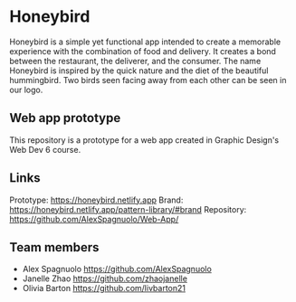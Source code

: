 # Honeybird

Honeybird is a simple yet functional app intended to create a memorable experience with the combination of food and delivery. It creates a bond between the restaurant, the deliverer, and the consumer. The name Honeybird is inspired by the quick nature and the diet of the beautiful hummingbird. Two birds seen facing away from each other can be seen in our logo.

## Web app prototype

This repository is a prototype for a web app created in Graphic Design's Web Dev 6 course.

## Links
Prototype: https://honeybird.netlify.app
Brand: https://honeybird.netlify.app/pattern-library/#brand
Repository: https://github.com/AlexSpagnuolo/Web-App/

## Team members

- Alex Spagnuolo <https://github.com/AlexSpagnuolo>
- Janelle Zhao <https://github.com/zhaojanelle>
- Olivia Barton <https://github.com/livbarton21>

